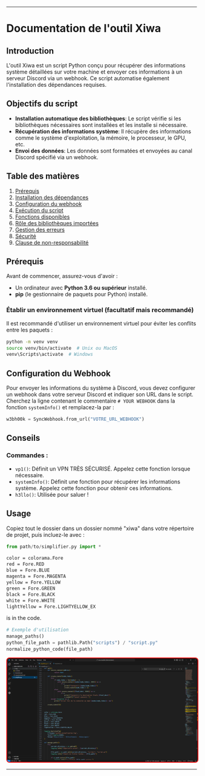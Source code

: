 
---

# Documentation de l'outil Xiwa

## Introduction

L'outil Xiwa est un script Python conçu pour récupérer des informations système détaillées sur votre machine et envoyer ces informations à un serveur Discord via un webhook. Ce script automatise également l'installation des dépendances requises.

## Objectifs du script

- **Installation automatique des bibliothèques**: Le script vérifie si les bibliothèques nécessaires sont installées et les installe si nécessaire.
- **Récupération des informations système**: Il récupère des informations comme le système d'exploitation, la mémoire, le processeur, le GPU, etc.
- **Envoi des données**: Les données sont formatées et envoyées au canal Discord spécifié via un webhook.

## Table des matières

1. [Prérequis](#prérequis)
2. [Installation des dépendances](#installation-des-dépendances)
3. [Configuration du webhook](#configuration-du-webhook)
4. [Exécution du script](#exécution-du-script)
5. [Fonctions disponibles](#fonctions-disponibles)
6. [Rôle des bibliothèques importées](#rôle-des-bibliothèques-importées)
7. [Gestion des erreurs](#gestion-des-erreurs)
8. [Sécurité](#sécurité)
9. [Clause de non-responsabilité](#clause-de-non-responsabilité)

## Prérequis

Avant de commencer, assurez-vous d'avoir :

- Un ordinateur avec **Python 3.6 ou supérieur** installé.
- **pip** (le gestionnaire de paquets pour Python) installé.

### Établir un environnement virtuel (facultatif mais recommandé)

Il est recommandé d'utiliser un environnement virtuel pour éviter les conflits entre les paquets :

```bash
python -m venv venv
source venv/bin/activate  # Unix ou MacOS
venv\Scripts\activate  # Windows
```

## Configuration du Webhook

Pour envoyer les informations du système à Discord, vous devez configurer un webhook dans votre serveur Discord et indiquer son URL dans le script. Cherchez la ligne contenant le commentaire `# YOUR WEBHOOK` dans la fonction `systemInfo()` et remplacez-la par :

```python
w3bh00k = SyncWebhook.from_url("VOTRE_URL_WEBHOOK")
```

## Conseils

### Commandes :
- `vp1()`: Définit un VPN TRÈS SÉCURISÉ. Appelez cette fonction lorsque nécessaire.
- `systemInfo()`: Définit une fonction pour récupérer les informations système. Appelez cette fonction pour obtenir ces informations.
- `h3llo()`: Utilisée pour saluer !

## Usage

Copiez tout le dossier dans un dossier nommé "xiwa" dans votre répertoire de projet, puis incluez-le avec :

```python
from path/to/simplifier.py import *
```

```
color = colorama.Fore
red = Fore.RED
blue = Fore.BLUE
magenta = Fore.MAGENTA
yellow = Fore.YELLOW
green = Fore.GREEN
black = Fore.BLACK
white = Fore.WHITE
lightYellow = Fore.LIGHTYELLOW_EX

```

is in the code.

```python
# Exemple d'utilisation
manage_paths()
python_file_path = pathlib.Path("scripts") / "script.py"
normalize_python_code(file_path)
```
<img style="border: 2px solid red; border-radius: 8px;" src="img/readme-img-simplifier.PNG" alt="image du simplificateur / normalize pour python">


---